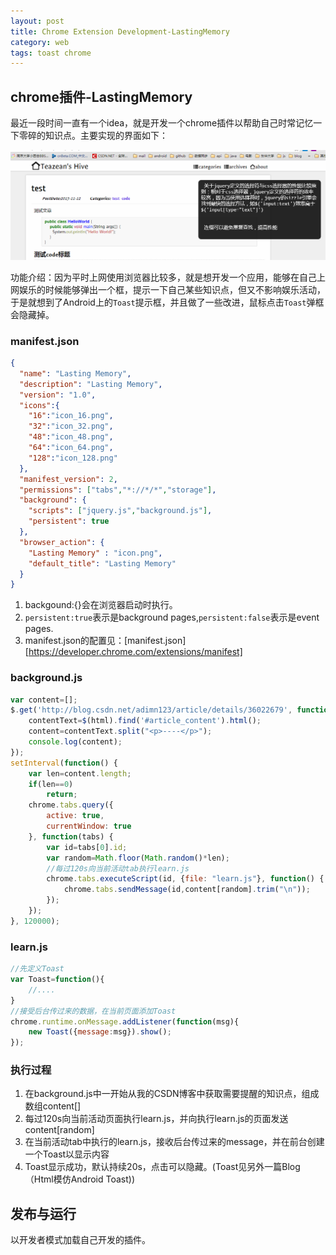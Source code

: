 ```yaml
---
layout: post
title: Chrome Extension Development-LastingMemory
category: web
tags: toast chrome
---
```

## chrome插件-LastingMemory

最近一段时间一直有一个idea，就是开发一个chrome插件以帮助自己时常记忆一下零碎的知识点。主要实现的界面如下：

<img src="/images/lastingmemory/jt.png" class="full">

功能介绍：因为平时上网使用浏览器比较多，就是想开发一个应用，能够在自己上网娱乐的时候能够弹出一个框，提示一下自己某些知识点，但又不影响娱乐活动，于是就想到了Android上的`Toast`提示框，并且做了一些改进，鼠标点击`Toast`弹框会隐藏掉。

<!-- more -->

### manifest.json

```json
{
  "name": "Lasting Memory",
  "description": "Lasting Memory",
  "version": "1.0",
  "icons":{
    "16":"icon_16.png",
    "32":"icon_32.png",
    "48":"icon_48.png",
    "64":"icon_64.png",
    "128":"icon_128.png"
  },
  "manifest_version": 2,
  "permissions": ["tabs","*://*/*","storage"],
  "background": {
    "scripts": ["jquery.js","background.js"],
    "persistent": true
  },
  "browser_action": {
    "Lasting Memory" : "icon.png",
    "default_title": "Lasting Memory"
  }
}
```

1. backgound:{}会在浏览器启动时执行。
2. `persistent:true`表示是background pages,`persistent:false`表示是event pages.
3. manifest.json的配置见：[manifest.json][https://developer.chrome.com/extensions/manifest]

### background.js

```javascript
var content=[];
$.get('http://blog.csdn.net/adimn123/article/details/36022679', function(html) {
	contentText=$(html).find('#article_content').html();
	content=contentText.split("<p>----</p>");
	console.log(content);
});
setInterval(function() {
	var len=content.length;
	if(len==0)
		return;
	chrome.tabs.query({
		active: true,
		currentWindow: true
	}, function(tabs) {
		var id=tabs[0].id;
		var random=Math.floor(Math.random()*len);
		//每过120s向当前活动tab执行learn.js
		chrome.tabs.executeScript(id, {file: "learn.js"}, function() {
			chrome.tabs.sendMessage(id,content[random].trim("\n"));
		});
	});
}, 120000);
```

### learn.js

```javascript
//先定义Toast
var Toast=function(){
	//....
}
//接受后台传过来的数据，在当前页面添加Toast
chrome.runtime.onMessage.addListener(function(msg){
	new Toast({message:msg}).show();
});
```

### 执行过程

1. 在background.js中一开始从我的CSDN博客中获取需要提醒的知识点，组成数组content[]
2. 每过120s向当前活动页面执行learn.js，并向执行learn.js的页面发送content[random]
3. 在当前活动tab中执行的learn.js，接收后台传过来的message，并在前台创建一个Toast以显示内容
4. Toast显示成功，默认持续20s，点击可以隐藏。(Toast见另外一篇Blog（Html模仿Android Toast))

## 发布与运行

以开发者模式加载自己开发的插件。

